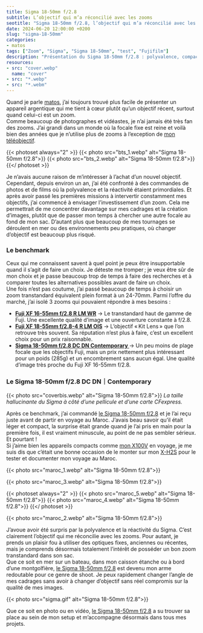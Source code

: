 ```yaml
---
title: Sigma 18-50mm f/2.8
subtitle: L’objectif qui m’a réconcilié avec les zooms
seotitle: "Sigma 18-50mm f/2.8, l’objectif qui m’a réconcilié avec les zooms"
date: 2024-06-20 12:00:00 +0200
slug: "sigma-18-50mm"
categories:
- matos
tags: ["Zoom", "Sigma", "Sigma 18-50mm", "test", "Fujifilm"]
description: "Présentation du Sigma 18-50mm f/2.8 : polyvalence, compacité et qualité d’image. Idéal pour les photographes et vidéastes cherchant un zoom transtandard performant."
resources:
- src: "cover.webp"
  name: "cover"
- src: "*.webp"
- src: "*.webm"
---
```


Quand je parle [matos](https://gregorymignard.com/matos/), j’ai toujours trouvé plus facile de présenter un appareil argentique qui me tient à cœur plutôt qu’un objectif récent, surtout quand celui-ci est un zoom.  
Comme beaucoup de photographes et vidéastes, je n’ai jamais été très fan des zooms. J’ai grandi dans un monde où la focale fixe est reine et voilà bien des années que je n’utilise plus de zooms à l’exception de [mon téléobjectif](https://dp.gt/a/mqh3abjvf).

{{< photoset always="2" >}}
{{< photo src="bts_1.webp" alt="Sigma 18-50mm f/2.8">}}
{{< photo src="bts_2.webp" alt="Sigma 18-50mm f/2.8">}}
{{</ photoset >}}

Je n’avais aucune raison de m’intéresser à l’achat d’un nouvel objectif. Cependant, depuis environ un an, j’ai été confronté à des commandes de photos et de films où la polyvalence et la réactivité étaient primordiales. Et après avoir passé les premières missions à intervertir constamment mes objectifs, j’ai commencé à envisager l’investissement d’un zoom. Cela me permettrait de me concentrer davantage sur mes cadrages et la création d’images, plutôt que de passer mon temps à chercher une autre focale au fond de mon sac. D’autant plus que beaucoup de mes tournages se déroulent en mer ou des environnements peu pratiques, où changer d’objectif est beaucoup plus risqué.

### Le benchmark

Ceux qui me connaissent savent à quel point je peux être insupportable quand il s’agit de faire un choix. Je déteste me tromper ; je veux être sûr de mon choix et je passe beaucoup trop de temps à faire des recherches et à comparer toutes les alternatives possibles avant de faire un choix.  
Une fois n’est pas coutume, j’ai passé beaucoup de temps à choisir un zoom transtandard équivalent plein format à un 24-70mm. Parmi l’offre du marché, j’ai isolé 3 zooms qui pouvaient répondre à mes besoins :  

* **[Fuji XF 16-55mm f/2.8 R LM WR](https://dp.gt/a/ypitruvys)** → Le transtandard haut de gamme de Fuji. Une excellente qualité d’image et une ouverture constante à f/2.8.
* **[Fuji XF 18-55mm f/2.8-4 R LM OIS](https://dp.gt/a/p1mbpr2xc)** → L’objectif « Kit Lens » que l’on retrouve très souvent. Sa réputation n’est plus à faire, c’est un excellent choix pour un prix raisonnable.
* **[Sigma 18-50mm f/2.8 DC DN Contemporary ](https://dp.gt/a/nhqp5tnkh)** → Un peu moins de plage focale que les objectifs Fuji, mais un prix nettement plus intéressant pour un poids (285g) et un encombrement sans aucun égal. Une qualité d’image très proche du Fuji XF 16-55mm f/2.8.

### Le Sigma 18-50mm f/2.8 DC DN｜Contemporary

{{< photo src="coverbis.webp" alt="Sigma 18-50mm f/2.8">}}
*La taille hallucinante du Sigma à côté d’une pellicule et d’une carte CFexpress.*

Après ce benchmark, j’ai commandé [le Sigma 18-50mm f/2.8](https://dp.gt/a/nhqp5tnkh) et je l’ai reçu juste avant de partir en voyage au Maroc. J’avais beau savoir qu’il était léger et compact, la surprise était grande quand je l’ai pris en main pour la première fois, il est vraiment minuscule, au point de ne pas sembler sérieux. Et pourtant !  
Si j’aime bien les appareils compacts comme [mon X100V](https://gregorymignard.com/fujifilm-x100v/) en voyage, je me suis dis que c’était une bonne occasion de le monter sur mon [X-H2S](https://dp.gt/a/358hf1vyq) pour le tester et documenter mon voyage au Maroc.

{{< photo src="maroc_1.webp" alt="Sigma 18-50mm f/2.8">}}

{{< photo src="maroc_3.webp" alt="Sigma 18-50mm f/2.8">}}

{{< photoset always="2" >}}
{{< photo src="maroc_5.webp" alt="Sigma 18-50mm f/2.8">}}
{{< photo src="maroc_4.webp" alt="Sigma 18-50mm f/2.8">}}
{{</ photoset >}}

{{< photo src="maroc_2.webp" alt="Sigma 18-50mm f/2.8">}}

J’avoue avoir été surpris par la polyvalence et la réactivité du Sigma. C’est clairement l’objectif qui me réconcilie avec les zooms. Pour autant, je prends un plaisir fou à utiliser des optiques fixes, anciennes ou récentes, mais je comprends désormais totalement l’intérêt de posséder un bon zoom transtandard dans son sac.  
Que ce soit en mer sur un bateau, dans mon caisson étanche ou à bord d’une montgolfière, [le Sigma 18-50mm f/2.8](https://dp.gt/a/nhqp5tnkh) est devenu mon arme redoutable pour ce genre de shoot. Je peux rapidement changer l’angle de mes cadrages sans avoir à changer d’objectif sans réel compromis sur la qualité de mes images.

{{< photo src="sigma.gif" alt="Sigma 18-50mm f/2.8">}}

Que ce soit en photo ou en vidéo, [le Sigma 18-50mm f/2.8](https://dp.gt/a/nhqp5tnkh) a su trouver sa place au sein de mon setup et m’accompagne désormais dans tous mes projets.